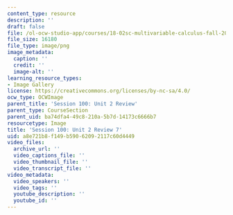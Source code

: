 ```yaml
---
content_type: resource
description: ''
draft: false
file: /ol-ocw-studio-app/courses/18-02sc-multivariable-calculus-fall-2010/a8e721b8f149b59062092117c60d4449_MIT18_02SC_L34Brds_15.png
file_size: 16180
file_type: image/png
image_metadata:
  caption: ''
  credit: ''
  image-alt: ''
learning_resource_types:
- Image Gallery
license: https://creativecommons.org/licenses/by-nc-sa/4.0/
ocw_type: OCWImage
parent_title: 'Session 100: Unit 2 Review'
parent_type: CourseSection
parent_uid: ba74dfa4-49c8-210a-5b7d-14173c6666b7
resourcetype: Image
title: 'Session 100: Unit 2 Review 7'
uid: a8e721b8-f149-b590-6209-2117c60d4449
video_files:
  archive_url: ''
  video_captions_file: ''
  video_thumbnail_file: ''
  video_transcript_file: ''
video_metadata:
  video_speakers: ''
  video_tags: ''
  youtube_description: ''
  youtube_id: ''
---
```

